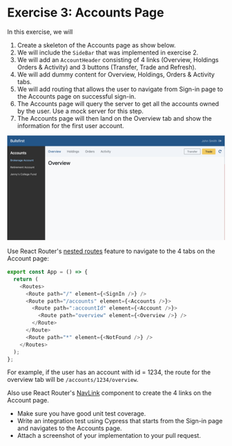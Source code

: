 # Exercise 3: Accounts Page

In this exercise, we will

1. Create a skeleton of the Accounts page as show below.
2. We will include the `SideBar` that was implemented in exercise 2.
3. We will add an `AccountHeader` consisting of 4 links (Overview, Holdings
   Orders & Activity) and 3 buttons (Transfer, Trade and Refresh).
4. We will add dummy content for Overview, Holdings, Orders & Activity tabs.
5. We will add routing that allows the user to navigate from Sign-in page to the
   Accounts page on successful sign-in.
6. The Accounts page will query the server to get all the accounts owned by the
   user. Use a mock server for this step.
7. The Accounts page will then land on the Overview tab and show the information
   for the first user account.

![Accounts Page](../visual-design/accounts-page.png)

Use React Router's
[nested routes](https://github.com/ReactTraining/react-router/blob/dev/docs/installation/getting-started.md#nested-routes)
feature to navigate to the 4 tabs on the Account page:

```typescript jsx
export const App = () => {
  return (
    <Routes>
      <Route path="/" element={<SignIn />} />
      <Route path="/accounts" element={<Accounts />}>
        <Route path=":accountId" element={<Account />}>
          <Route path="overview" element={<Overview />} />
        </Route>
      </Route>
      <Route path="*" element={<NotFound />} />
    </Routes>
  );
};
```

For example, if the user has an account with id = 1234, the route for the
overview tab will be `/accounts/1234/overview`.

Also use React Router's
[NavLink](https://github.com/ReactTraining/react-router/blob/dev/docs/api-reference.md#navlink)
component to create the 4 links on the Account page.

- Make sure you have good unit test coverage.
- Write an integration test using Cypress that starts from the Sign-in page and
  navigates to the Accounts page.
- Attach a screenshot of your implementation to your pull request.
